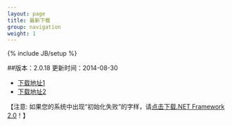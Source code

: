 ```yaml
---
layout: page
title: 最新下载
group: navigation
weight: 1
---
```


{% include JB/setup %}

##版本：2.0.18 更新时间：2014-08-30

  - <a href="http://pan.baidu.com/s/1hqf3Bgw" target="_blank">下载地址1</a>
  - <a href="http://www.xphelper.com/xphelper.rar" target="_blank">下载地址2</a>
  
【注意: 如果您的系统中出现“初始化失败”的字样，请<a href="http://download.microsoft.com/download/c/6/e/c6e88215-0178-4c6c-b5f3-158ff77b1f38/NetFx20SP2_x86.exe" target="_blank">点击下载.NET Framework 2.0</a>！】
